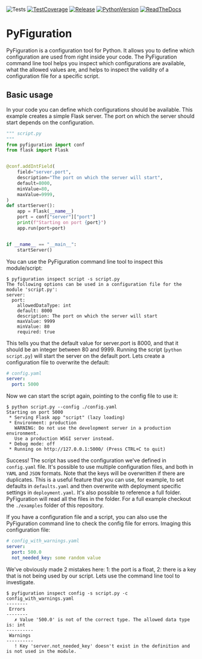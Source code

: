 ![Tests](https://img.shields.io/github/workflow/status/gijswobben/pyfiguration/Python%20test%20package/master?label=Test%20pipeline&logo=github&logoColor=%23959da5&style=for-the-badge)
[![TestCoverage](https://img.shields.io/codecov/c/github/gijswobben/pyfiguration/master?label=Test%20Coverage&logo=Codecov&logoColor=%23959da5&style=for-the-badge)](https://codecov.io/gh/gijswobben/pyfiguration)
[![Release](https://img.shields.io/pypi/v/pyfiguration?color=%233775A9&label=PyPi%20package%20version&logo=PyPi&logoColor=%23959da5&style=for-the-badge)](https://pypi.org/project/pyfiguration/)
[![PythonVersion](https://img.shields.io/pypi/pyversions/pyfiguration?color=%233775A9&label=Python%20versions&logo=Python&logoColor=%23959da5&style=for-the-badge)](https://pypi.org/project/pyfiguration/)
[![ReadTheDocs](https://img.shields.io/badge/READTHEDOCS-Available-555555?style=for-the-badge&color=brightgreen&logo=Read%20the%20docs&logoColor=%23959da5)](https://pyfiguration.readthedocs.io/en/latest/index.html)
# PyFiguration
PyFiguration is a configuration tool for Python. It allows you to define which configuration are used from right inside your code. The PyFiguration command line tool helps you inspect which configurations are available, what the allowed values are, and helps to inspect the validity of a configuration file for a specific script.

## Basic usage
In your code you can define which configurations should be available. This example creates a simple Flask server. The port on which the server should start depends on the configuration.

```python
""" script.py
"""
from pyfiguration import conf
from flask import Flask


@conf.addIntField(
    field="server.port",
    description="The port on which the server will start",
    default=8000,
    minValue=80,
    maxValue=9999,
)
def startServer():
    app = Flask(__name__)
    port = conf["server"]["port"]
    print(f"Starting on port {port}")
    app.run(port=port)


if __name__ == "__main__":
    startServer()

```

You can use the PyFiguration command line tool to inspect this module/script:

```console
$ pyfiguration inspect script -s script.py
The following options can be used in a configuration file for the module 'script.py':
server:
  port:
    allowedDataType: int
    default: 8000
    description: The port on which the server will start
    maxValue: 9999
    minValue: 80
    required: true
```

This tells you that the default value for server.port is 8000, and that it should be an integer between 80 and 9999. Running the script (`python script.py`) will start the server on the default port. Lets create a configuration file to overwrite the default:

```yaml
# config.yaml
server:
  port: 5000
```

Now we can start the script again, pointing to the config file to use it:

```console
$ python script.py --config ./config.yaml
Starting on port 5000
 * Serving Flask app "script" (lazy loading)
 * Environment: production
   WARNING: Do not use the development server in a production environment.
   Use a production WSGI server instead.
 * Debug mode: off
 * Running on http://127.0.0.1:5000/ (Press CTRL+C to quit)
```

Success! The script has used the configuration we've defined in `config.yaml` file. It's possible to use multiple configuration files, and both in `YAML` and `JSON` formats. Note that the keys will be overwritten if there are duplicates. This is a useful feature that you can use, for example, to set defaults in `defaults.yaml` and then overwrite with deployment specific settings in `deployment.yaml`. It's also possible to reference a full folder. PyFiguration will read all the files in the folder. For a full example checkout the `./examples` folder of this repository.

If you have a configuration file and a script, you can also use the PyFiguration command line to check the config file for errors. Imaging this configuration file:

```yaml
# config_with_warnings.yaml
server:
  port: 500.0
  not_needed_key: some random value
```

We've obviously made 2 mistakes here: 1: the port is a float, 2: there is a key that is not being used by our script. Lets use the command line tool to investigate.

```console
$ pyfiguration inspect config -s script.py -c config_with_warnings.yaml
--------
 Errors
--------
   ✗ Value '500.0' is not of the correct type. The allowed data type is: int
----------
 Warnings
----------
   ! Key 'server.not_needed_key' doesn't exist in the definition and is not used in the module.
```
